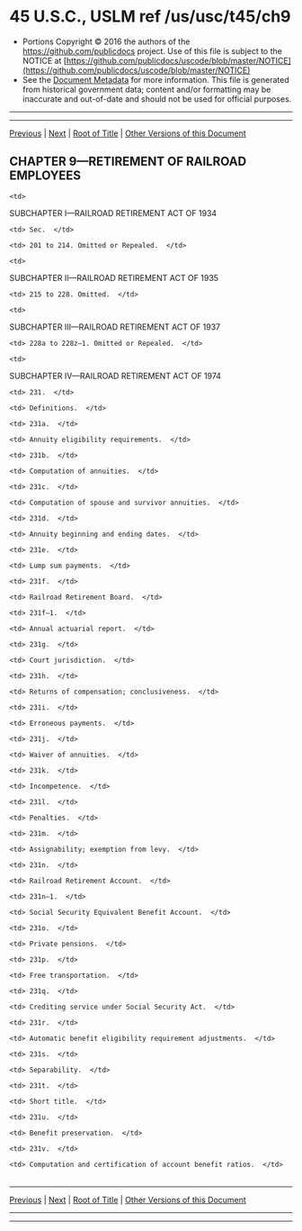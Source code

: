 ---
---

# 45 U.S.C., USLM ref /us/usc/t45/ch9

* Portions Copyright © 2016 the authors of the https://github.com/publicdocs project.
  Use of this file is subject to the NOTICE at [https://github.com/publicdocs/uscode/blob/master/NOTICE](https://github.com/publicdocs/uscode/blob/master/NOTICE)
* See the [Document Metadata](././../../../..//README.md) for more information.
  This file is generated from historical government data; content and/or formatting may be inaccurate and out-of-date and should not be used for official purposes.

----------
----------

[Previous](./../../../..//us/usc/t45/ch8/schII/m__us_usc_t45_s188.md) | [Next](./../../../..//us/usc/t45/ch9/schI/m__us_usc_t45_ch9_schI.md) | [Root of Title](./../../../../) | [Other Versions of this Document](https://publicdocs.github.io/go/links?ns=uslm&ref=%2Fus%2Fusc%2Ft45%2Fch9)

## CHAPTER 9—RETIREMENT OF RAILROAD EMPLOYEES

<table>

  <tr>

    <td> 

SUBCHAPTER I—RAILROAD RETIREMENT ACT OF 1934  </td>

  </tr>

  <tr>

    <td> Sec.  </td>

  </tr>

  <tr>

    <td> 201 to 214. Omitted or Repealed.  </td>

  </tr>

  <tr>

    <td> 

SUBCHAPTER II—RAILROAD RETIREMENT ACT OF 1935  </td>

  </tr>

  <tr>

    <td> 215 to 228. Omitted.  </td>

  </tr>

  <tr>

    <td> 

SUBCHAPTER III—RAILROAD RETIREMENT ACT OF 1937  </td>

  </tr>

  <tr>

    <td> 228a to 228z–1. Omitted or Repealed.  </td>

  </tr>

  <tr>

    <td> 

SUBCHAPTER IV—RAILROAD RETIREMENT ACT OF 1974  </td>

  </tr>

  <tr>

    <td> 231.  </td>

    <td> Definitions.  </td>

  </tr>

  <tr>

    <td> 231a.  </td>

    <td> Annuity eligibility requirements.  </td>

  </tr>

  <tr>

    <td> 231b.  </td>

    <td> Computation of annuities.  </td>

  </tr>

  <tr>

    <td> 231c.  </td>

    <td> Computation of spouse and survivor annuities.  </td>

  </tr>

  <tr>

    <td> 231d.  </td>

    <td> Annuity beginning and ending dates.  </td>

  </tr>

  <tr>

    <td> 231e.  </td>

    <td> Lump sum payments.  </td>

  </tr>

  <tr>

    <td> 231f.  </td>

    <td> Railroad Retirement Board.  </td>

  </tr>

  <tr>

    <td> 231f–1.  </td>

    <td> Annual actuarial report.  </td>

  </tr>

  <tr>

    <td> 231g.  </td>

    <td> Court jurisdiction.  </td>

  </tr>

  <tr>

    <td> 231h.  </td>

    <td> Returns of compensation; conclusiveness.  </td>

  </tr>

  <tr>

    <td> 231i.  </td>

    <td> Erroneous payments.  </td>

  </tr>

  <tr>

    <td> 231j.  </td>

    <td> Waiver of annuities.  </td>

  </tr>

  <tr>

    <td> 231k.  </td>

    <td> Incompetence.  </td>

  </tr>

  <tr>

    <td> 231l.  </td>

    <td> Penalties.  </td>

  </tr>

  <tr>

    <td> 231m.  </td>

    <td> Assignability; exemption from levy.  </td>

  </tr>

  <tr>

    <td> 231n.  </td>

    <td> Railroad Retirement Account.  </td>

  </tr>

  <tr>

    <td> 231n–1.  </td>

    <td> Social Security Equivalent Benefit Account.  </td>

  </tr>

  <tr>

    <td> 231o.  </td>

    <td> Private pensions.  </td>

  </tr>

  <tr>

    <td> 231p.  </td>

    <td> Free transportation.  </td>

  </tr>

  <tr>

    <td> 231q.  </td>

    <td> Crediting service under Social Security Act.  </td>

  </tr>

  <tr>

    <td> 231r.  </td>

    <td> Automatic benefit eligibility requirement adjustments.  </td>

  </tr>

  <tr>

    <td> 231s.  </td>

    <td> Separability.  </td>

  </tr>

  <tr>

    <td> 231t.  </td>

    <td> Short title.  </td>

  </tr>

  <tr>

    <td> 231u.  </td>

    <td> Benefit preservation.  </td>

  </tr>

  <tr>

    <td> 231v.  </td>

    <td> Computation and certification of account benefit ratios.  </td>

  </tr>

</table>

----------

[Previous](./../../../..//us/usc/t45/ch8/schII/m__us_usc_t45_s188.md) | [Next](./../../../..//us/usc/t45/ch9/schI/m__us_usc_t45_ch9_schI.md) | [Root of Title](./../../../../) | [Other Versions of this Document](https://publicdocs.github.io/go/links?ns=uslm&ref=%2Fus%2Fusc%2Ft45%2Fch9)

----------
----------



